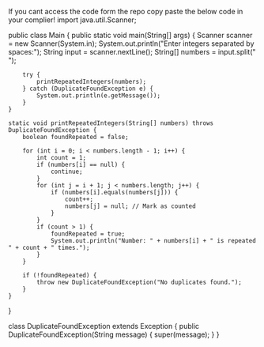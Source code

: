 If you cant access the code form the repo copy paste the below code in your complier! 
import java.util.Scanner;

public class Main {
    public static void main(String[] args) {
        Scanner scanner = new Scanner(System.in);
        System.out.println("Enter integers separated by spaces:");
        String input = scanner.nextLine();
        String[] numbers = input.split(" ");

        try {
            printRepeatedIntegers(numbers);
        } catch (DuplicateFoundException e) {
            System.out.println(e.getMessage());
        }
    }

    static void printRepeatedIntegers(String[] numbers) throws DuplicateFoundException {
        boolean foundRepeated = false;

        for (int i = 0; i < numbers.length - 1; i++) {
            int count = 1;
            if (numbers[i] == null) {
                continue;
            }
            for (int j = i + 1; j < numbers.length; j++) {
                if (numbers[i].equals(numbers[j])) {
                    count++;
                    numbers[j] = null; // Mark as counted
                }
            }
            if (count > 1) {
                foundRepeated = true;
                System.out.println("Number: " + numbers[i] + " is repeated " + count + " times.");
            }
        }

        if (!foundRepeated) {
            throw new DuplicateFoundException("No duplicates found.");
        }
    }
}

class DuplicateFoundException extends Exception {
    public DuplicateFoundException(String message) {
        super(message);
    }
}
